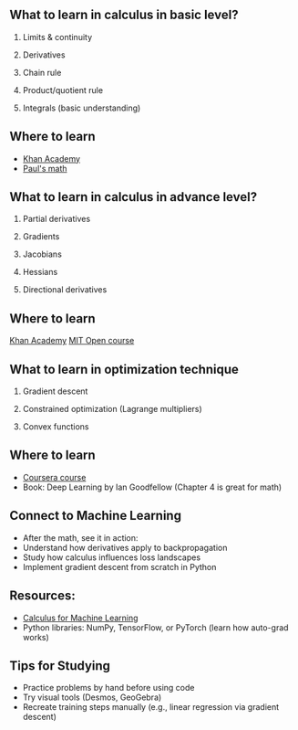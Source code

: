 ## What to learn in calculus in basic level?

1. Limits & continuity

2. Derivatives

3. Chain rule

4. Product/quotient rule

5. Integrals (basic understanding)

## Where to learn
   - [Khan Academy](https://www.khanacademy.org/math/calculus-1)
   - [Paul's math](https://tutorial.math.lamar.edu/)

## What to learn in calculus in advance level?

1. Partial derivatives

2. Gradients    

3. Jacobians

4. Hessians    

5. Directional derivatives    

## Where to learn
   [Khan Academy](https://www.khanacademy.org/math/multivariable-calculus)
   [MIT Open course](https://ocw.mit.edu/courses/mathematics/18-02sc-multivariable-calculus-fall-2010/)


## What to learn in optimization technique
1. Gradient descent

2. Constrained optimization (Lagrange multipliers)

3. Convex functions

## Where to learn

 - [Coursera course](https://www.coursera.org/learn/machine-learning)
 - Book: Deep Learning by Ian Goodfellow (Chapter 4 is great for math)

## Connect to Machine Learning
   - After the math, see it in action:
   - Understand how derivatives apply to backpropagation
   - Study how calculus influences loss landscapes
   - Implement gradient descent from scratch in Python

## Resources:
  - [Calculus for Machine Learning](https://www.youtube.com/watch?v=tIeHLnjs5U8)
  - Python libraries: NumPy, TensorFlow, or PyTorch (learn how auto-grad works)


## Tips for Studying
  - Practice problems by hand before using code
  - Try visual tools (Desmos, GeoGebra)
  - Recreate training steps manually (e.g., linear regression via gradient descent)
